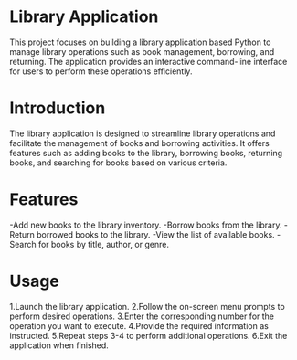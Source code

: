 # Library Application
This project focuses on building a library application based Python to manage library operations such as book management, borrowing, and returning. The application provides an interactive command-line interface for users to perform these operations efficiently.

# Introduction
The library application is designed to streamline library operations and facilitate the management of books and borrowing activities. It offers features such as adding books to the library, borrowing books, returning books, and searching for books based on various criteria.

# Features
-Add new books to the library inventory.
-Borrow books from the library.
-Return borrowed books to the library.
-View the list of available books.
-Search for books by title, author, or genre.

# Usage
1.Launch the library application.
2.Follow the on-screen menu prompts to perform desired operations.
3.Enter the corresponding number for the operation you want to execute.
4.Provide the required information as instructed.
5.Repeat steps 3-4 to perform additional operations.
6.Exit the application when finished.
